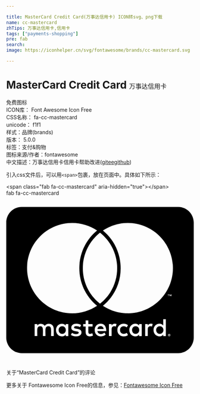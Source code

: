 ```yaml
---

title: MasterCard Credit Card(万事达信用卡) ICON转svg、png下载
name: cc-mastercard
zhTips: 万事达信用卡,信用卡
tags: ["payments-shopping"]
pre: fab
search: 
image: https://iconhelper.cn/svg/fontawesome/brands/cc-mastercard.svg

---
```


# MasterCard Credit Card  <small style="font-size: 60%;font-weight: 100">万事达信用卡</small>


<div class="detail-page">
<p>
<span><span class="badge-success badge">免费图标</span> </span>
<br/>
<span>
ICON库：
<span class="badge-secondary badge">Font Awesome Icon Free</span> 
</span>
<br/>
<span>
CSS名称：
<span class="badge-secondary badge">fa-cc-mastercard</span> 
</span>
<br/>
<span>
unicode：
<span class="badge-secondary badge">f1f1</span> 
<copy-btn content='f1f1' btn-title=""></copy-btn>
<copy-btn :content='String.fromCodePoint(parseInt("f1f1", 16))' btn-title="复制U"></copy-btn>
</span><br/><span>样式：<span class="badge-light badge">品牌(brands)</span></span>
<br/>
<span>
版本：
<span class="badge-secondary badge">5.0.0</span> 
</span><br/><span>标签：<span class="badge-light badge"><router-link to="/tags/payments-shopping.html">支付&购物</router-link></span></span>
<br/>
<span>图标来源/作者：<span class="badge-light badge">fontawesome</span></span> 
<br/>
<span class="zh-detail">中文描述：<span class="badge-primary badge">万事达信用卡</span><span class="badge-primary badge">信用卡</span><span class="help-link"><span>帮助改进</span>(<a href="https://gitee.com/liuwave/icon-helper/edit/master/json/fontawesome/brands/cc-mastercard.json" target="_blank" rel="noopener noreferrer">gitee</a><a href="https://github.com/liuwave/icon-helper/edit/master/json/fontawesome/brands/cc-mastercard.json" target="_blank" rel="noopener noreferrer">github</a></span>)</span><br/>
</p>
</div>
<div class="alert alert-dark">
  <i class="fab fa-cc-mastercard fa-xs"></i>
  <i class="fab fa-cc-mastercard fa-sm"></i>
  <i class="fab fa-cc-mastercard fa-lg"></i>
  <i class="fab fa-cc-mastercard fa-2x"></i>
  <i class="fab fa-cc-mastercard fa-3x"></i>
  <i class="fab fa-cc-mastercard fa-5x"></i>
  <i class="fab fa-cc-mastercard fa-7x"></i>
</div>
<div>
  <p>引入css文件后，可以用<code>&lt;span&gt;</code>包裹，放在页面中。具体如下所示：    
  </p>
  <div class="alert alert-primary" style="font-size: 14px">
    &lt;span class="fab fa-cc-mastercard" aria-hidden="true"&gt;&lt;/span&gt;
    <copy-btn content='<span class="fab fa-cc-mastercard" aria-hidden="true"></span>'></copy-btn>
  </div>
  <div class="alert alert-secondary">
    <i class="fab fa-cc-mastercard"
    style="font-size: 24px"
    aria-hidden="true"></i> fab fa-cc-mastercard
    <copy-btn content="fab fa-cc-mastercard" btn-title="复制图标名称"></copy-btn>
  </div>
</div>
<div id="svg" class="svg-wrap">
<svg xmlns="http://www.w3.org/2000/svg" viewBox="0 0 576 512"><path d="M482.9 410.3c0 6.8-4.6 11.7-11.2 11.7-6.8 0-11.2-5.2-11.2-11.7 0-6.5 4.4-11.7 11.2-11.7 6.6 0 11.2 5.2 11.2 11.7zm-310.8-11.7c-7.1 0-11.2 5.2-11.2 11.7 0 6.5 4.1 11.7 11.2 11.7 6.5 0 10.9-4.9 10.9-11.7-.1-6.5-4.4-11.7-10.9-11.7zm117.5-.3c-5.4 0-8.7 3.5-9.5 8.7h19.1c-.9-5.7-4.4-8.7-9.6-8.7zm107.8.3c-6.8 0-10.9 5.2-10.9 11.7 0 6.5 4.1 11.7 10.9 11.7 6.8 0 11.2-4.9 11.2-11.7 0-6.5-4.4-11.7-11.2-11.7zm105.9 26.1c0 .3.3.5.3 1.1 0 .3-.3.5-.3 1.1-.3.3-.3.5-.5.8-.3.3-.5.5-1.1.5-.3.3-.5.3-1.1.3-.3 0-.5 0-1.1-.3-.3 0-.5-.3-.8-.5-.3-.3-.5-.5-.5-.8-.3-.5-.3-.8-.3-1.1 0-.5 0-.8.3-1.1 0-.5.3-.8.5-1.1.3-.3.5-.3.8-.5.5-.3.8-.3 1.1-.3.5 0 .8 0 1.1.3.5.3.8.3 1.1.5s.2.6.5 1.1zm-2.2 1.4c.5 0 .5-.3.8-.3.3-.3.3-.5.3-.8 0-.3 0-.5-.3-.8-.3 0-.5-.3-1.1-.3h-1.6v3.5h.8V426h.3l1.1 1.4h.8l-1.1-1.3zM576 81v352c0 26.5-21.5 48-48 48H48c-26.5 0-48-21.5-48-48V81c0-26.5 21.5-48 48-48h480c26.5 0 48 21.5 48 48zM64 220.6c0 76.5 62.1 138.5 138.5 138.5 27.2 0 53.9-8.2 76.5-23.1-72.9-59.3-72.4-171.2 0-230.5-22.6-15-49.3-23.1-76.5-23.1-76.4-.1-138.5 62-138.5 138.2zm224 108.8c70.5-55 70.2-162.2 0-217.5-70.2 55.3-70.5 162.6 0 217.5zm-142.3 76.3c0-8.7-5.7-14.4-14.7-14.7-4.6 0-9.5 1.4-12.8 6.5-2.4-4.1-6.5-6.5-12.2-6.5-3.8 0-7.6 1.4-10.6 5.4V392h-8.2v36.7h8.2c0-18.9-2.5-30.2 9-30.2 10.2 0 8.2 10.2 8.2 30.2h7.9c0-18.3-2.5-30.2 9-30.2 10.2 0 8.2 10 8.2 30.2h8.2v-23zm44.9-13.7h-7.9v4.4c-2.7-3.3-6.5-5.4-11.7-5.4-10.3 0-18.2 8.2-18.2 19.3 0 11.2 7.9 19.3 18.2 19.3 5.2 0 9-1.9 11.7-5.4v4.6h7.9V392zm40.5 25.6c0-15-22.9-8.2-22.9-15.2 0-5.7 11.9-4.8 18.5-1.1l3.3-6.5c-9.4-6.1-30.2-6-30.2 8.2 0 14.3 22.9 8.3 22.9 15 0 6.3-13.5 5.8-20.7.8l-3.5 6.3c11.2 7.6 32.6 6 32.6-7.5zm35.4 9.3l-2.2-6.8c-3.8 2.1-12.2 4.4-12.2-4.1v-16.6h13.1V392h-13.1v-11.2h-8.2V392h-7.6v7.3h7.6V416c0 17.6 17.3 14.4 22.6 10.9zm13.3-13.4h27.5c0-16.2-7.4-22.6-17.4-22.6-10.6 0-18.2 7.9-18.2 19.3 0 20.5 22.6 23.9 33.8 14.2l-3.8-6c-7.8 6.4-19.6 5.8-21.9-4.9zm59.1-21.5c-4.6-2-11.6-1.8-15.2 4.4V392h-8.2v36.7h8.2V408c0-11.6 9.5-10.1 12.8-8.4l2.4-7.6zm10.6 18.3c0-11.4 11.6-15.1 20.7-8.4l3.8-6.5c-11.6-9.1-32.7-4.1-32.7 15 0 19.8 22.4 23.8 32.7 15l-3.8-6.5c-9.2 6.5-20.7 2.6-20.7-8.6zm66.7-18.3H408v4.4c-8.3-11-29.9-4.8-29.9 13.9 0 19.2 22.4 24.7 29.9 13.9v4.6h8.2V392zm33.7 0c-2.4-1.2-11-2.9-15.2 4.4V392h-7.9v36.7h7.9V408c0-11 9-10.3 12.8-8.4l2.4-7.6zm40.3-14.9h-7.9v19.3c-8.2-10.9-29.9-5.1-29.9 13.9 0 19.4 22.5 24.6 29.9 13.9v4.6h7.9v-51.7zm7.6-75.1v4.6h.8V302h1.9v-.8h-4.6v.8h1.9zm6.6 123.8c0-.5 0-1.1-.3-1.6-.3-.3-.5-.8-.8-1.1-.3-.3-.8-.5-1.1-.8-.5 0-1.1-.3-1.6-.3-.3 0-.8.3-1.4.3-.5.3-.8.5-1.1.8-.5.3-.8.8-.8 1.1-.3.5-.3 1.1-.3 1.6 0 .3 0 .8.3 1.4 0 .3.3.8.8 1.1.3.3.5.5 1.1.8.5.3 1.1.3 1.4.3.5 0 1.1 0 1.6-.3.3-.3.8-.5 1.1-.8.3-.3.5-.8.8-1.1.3-.6.3-1.1.3-1.4zm3.2-124.7h-1.4l-1.6 3.5-1.6-3.5h-1.4v5.4h.8v-4.1l1.6 3.5h1.1l1.4-3.5v4.1h1.1v-5.4zm4.4-80.5c0-76.2-62.1-138.3-138.5-138.3-27.2 0-53.9 8.2-76.5 23.1 72.1 59.3 73.2 171.5 0 230.5 22.6 15 49.5 23.1 76.5 23.1 76.4.1 138.5-61.9 138.5-138.4z"/></svg>
</div>
<detail full-name='fa-cc-mastercard'></detail>

<Vssue title="关于“MasterCard Credit Card”的评论" >关于“MasterCard Credit Card”的评论</Vssue>
    
<div><p>更多关于  Fontawesome Icon Free的信息，参见：<a target="_blank" href="https://iconhelper.cn/fontawesome.html">Fontawesome Icon Free</a>
</p></div>

